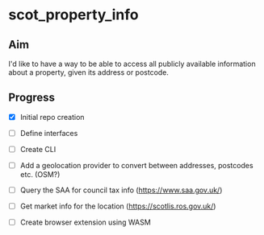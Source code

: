 # scot_property_info

## Aim

I'd like to have a way to be able to access all publicly available information about a property, given its address or postcode.

## Progress

- [x] Initial repo creation
- [ ] Define interfaces
- [ ] Create CLI
- [ ] Add a geolocation provider to convert between addresses, postcodes etc. (OSM?)
- [ ] Query the SAA for council tax info (https://www.saa.gov.uk/)
- [ ] Get market info for the location (https://scotlis.ros.gov.uk/)
- [ ] Create browser extension using WASM

